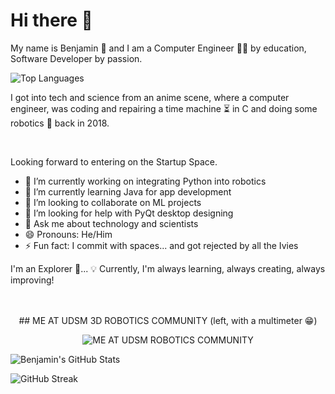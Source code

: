 # Hi there 👋

My name is Benjamin 🎉 and I am a Computer Engineer 👨‍💻 by education, Software Developer by passion. 

![Top Languages](https://github-readme-stats.vercel.app/api/top-langs/?username=benny-png&layout=compact&theme=radical)

I got into tech and science from an anime scene, where a computer engineer, was coding and repairing a time machine ⏳ in C and doing some robotics 🤖 back in 2018.

<br />

Looking forward to entering on the Startup Space.
<br />

- 🔭 I’m currently working on integrating Python into robotics
- 🌱 I’m currently learning Java for app development
- 👯 I’m looking to collaborate on ML projects
- 🤔 I’m looking for help with PyQt desktop designing
- 💬 Ask me about technology and scientists
- 😄 Pronouns: He/Him
- ⚡ Fun fact: I commit with spaces... and got rejected by all the Ivies

I'm an Explorer 🙂...
💡 Currently, I'm always learning, always creating, always improving!
<br />
<br />
<br />

<p align="center">
  ## ME AT UDSM 3D ROBOTICS COMMUNITY (left, with a multimeter 😁)
</p>

<p align="center">
  <img src="https://github.com/benny-png/benny-png/blob/main/WhatsApp%20Image%202024-06-25%20at%2011.05.07%20PM.jpeg" alt="ME AT UDSM ROBOTICS COMMUNITY">
</p>


![Benjamin's GitHub Stats](https://github-readme-stats.vercel.app/api?username=benny-png&show_icons=true&theme=radical)



![GitHub Streak](https://github-readme-streak-stats.herokuapp.com/?user=benny-png&theme=radical)
